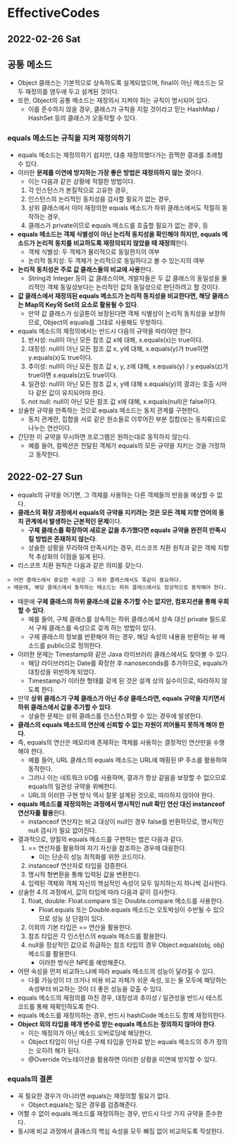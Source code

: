 # EffectiveCodes
## 2022-02-26 Sat

## 공통 메소드
* Object 클래스는 기본적으로 상속하도록 설계되었으며, final이 아닌 메소드는 모두 재정의를 염두에 두고 설계된 것이다.
* 또한, Object의 공통 메소드는 재정의시 지켜야 하는 규칙이 명시되어 있다.
  * 이를 준수하지 않을 경우, 클래스가 규칙을 지킬 것이라고 믿는 HashMap / HashSet 등의 클래스가 오동작할 수 있다.

### equals 메소드는 규칙을 지켜 재정의하기
* equals 메소드는 재정의하기 쉽지만, 대충 재정의했다가는 끔찍한 결과를 초래할 수 있다.
* 이러한 **문제를 미연에 방지하는 가장 좋은 방법은 재정의하지 않는 것**이다.
  * 이는 다음과 같은 상황에 적절한 방법이다.
  1. 각 인스턴스가 본질적으로 고유한 경우,
  2. 인스턴스의 논리적인 동치성을 검사할 필요가 없는 경우,
  3. 상위 클래스에서 이미 재정의한 equals 메소드가 하위 클래스에서도 적절히 동작하는 경우,
  4. 클래스가 private이므로 equals 메소드를 호출할 필요가 없는 경우, 등
* **equals 메소드는 객체 식별성이 아닌 논리적 동치성을 확인해야 하지만, equals 메소드가 논리적 동치를 비교하도록 재정의되지 않았을 때 재정의**한다.
  * 객체 식별성: 두 객체가 물리적으로 동일한지의 여부
  * 논리적 동치성: 두 객체가 논리적으로 동일하다고 볼 수 있는지의 여부
* **논리적 동치성은 주로 값 클래스들의 비교에 사용**한다.
  * String과 Integer 등이 값 클래스이며, 개발자들은 두 값 클래스의 동일성을 물리적인 객체 동일성보다는 논리적인 값의 동일성으로 판단하려고 할 것이다.
* **값 클래스에서 재정의된 equals 메소드가 논리적 동치성을 비교한다면, 해당 클래스는 Map의 Key와 Set의 요소로 활용될 수 있다**.
  * 만약 값 클래스가 싱글톤이 보장된다면 객체 식별성이 논리적 동치성을 보장하므로, Object의 equals를 그대로 사용해도 무방하다.
* equals 메소드의 재정의에서는 반드시 다음의 규약을 따라야만 한다.
  1. 반사성: null이 아닌 모든 참조 값 x에 대해, x.equals(x)는 true이다.
  2. 대칭성: null이 아닌 모든 참조 값 x, y에 대해, x.equals(y)가 true이면 y.equals(x)도 true이다.
  3. 추이성: null이 아닌 모든 참조 값 x, y, z에 대해, x.equals(y) / y.equals(z)가 true이면 x.equals(z)도 true이다.
  4. 일관성: null이 아닌 모든 참조 값 x, y에 대해 x.equals(y)의 결과는 호출 시마다 같은 값이 유지되어야 한다.
  5. not null: null이 아닌 모든 참조 값 x에 대해, x.equals(null)은 false이다.
* 상술한 규약을 만족하는 것으로 equals 메소드는 동치 관계를 구현한다.
  * 동치 관계란, 집합을 서로 같은 원소들로 이루어진 부분 집합(또는 동치류)으로 나누는 연산이다.
* 간단한 이 규약을 무시하면 프로그램은 원하는대로 동작하지 않는다.
  * 예를 들어, 컬렉션은 전달된 객체가 equals의 모든 규약을 지키는 것을 가정하고 동작한다.

## 2022-02-27 Sun
* equals의 규약을 어기면, 그 객체를 사용하는 다른 객체들의 반응을 예상할 수 없다.
* **클래스의 확장 과정에서 equals의 규약을 지키려는 것은 모든 객체 지향 언어의 동치 관계에서 발생하는 근본적인 문제**이다. 
  * **구체 클래스를 확장하여 새로운 값을 추가했다면 equals 규약을 완전히 만족시킬 방법은 존재하지 않는다**.
  * 상술한 상황을 무리하여 만족시키는 경우, 리스코프 치환 원칙과 같은 객체 지향적 추상화의 이점을 잃게 된다.
* 리스코프 치환 원칙은 다음과 같은 의미를 갖는다.
```
> 어떤 클래스에서 중요한 속성은 그 하위 클래스에서도 똑같이 중요하다.
> 때문에, 해당 클래스에서 동작하는 메소드는 하위 클래스에서도 정상적으로 동작해야 한다.
```
* 때문에 **구체 클래스의 하위 클래스에 값을 추가할 수는 없지만, 컴포지션을 통해 우회할 수 있다**.
  * 예를 들어, 구체 클래스를 상속하는 하위 클래스에서 상속 대신 private 필드로서 구체 클래스를 속성으로 갖게 하는 방법이 있다.
  * 구체 클래스의 정보를 반환해야 하는 경우, 해당 속성의 내용을 반환하는 뷰 메소드를 public으로 정의한다.
* 이러한 문제는 Timestamp와 같은 Java 라이브러리 클래스에서도 찾아볼 수 있다.
  * 해당 라이브러리는 Date를 확장한 후 nanoseconds를 추가하므로, equals가 대칭성을 위반하게 되었다.
  * Timestamp가 이러한 형태를 갖게 된 것은 설계 상의 실수이므로, 따라하지 않도록 한다.
* 만약 **상위 클래스가 구체 클래스가 아닌 추상 클래스라면, equals 규약을 지키면서 하위 클래스에서 값을 추가할 수 있다**.
  * 상술한 문제는 상위 클래스를 인스턴스화할 수 있는 경우에 발생한다.
* **클래스의 equals 메소드의 연산에 신뢰할 수 없는 자원이 끼어들지 못하게 해야 한다**.
* 즉, equals의 연산은 메모리에 존재하는 객체를 사용하는 결정적인 연산만을 수행해야 한다.
  * 예를 들어, URL 클래스의 equals 메소드는 URL에 매핑된 IP 주소를 활용하여 동작한다.
  * 그러나 이는 네트워크 I/O를 사용하며, 결과가 항상 같음을 보장할 수 없으므로 equals의 일관성 규약을 위배한다.
  * URL의 이러한 구현 방식 역시 잘못 설계된 것으로, 따라하지 않아야 한다.
* **equals 메소드를 재정의하는 과정에서 명시적인 null 확인 연산 대신 instanceof 연산자를 활용**한다.
  * instanceof 연산자는 비교 대상이 null인 경우 false를 반환하므로, 명시적인 null 검사가 필요 없어진다.
* 결과적으로, 양질의 equals 메소드를 구현하는 법은 다음과 같다.
  1. == 연산자를 활용하여 자기 자신을 참조하는 경우에 대응한다.
     * 이는 단순히 성능 최적화를 위한 코드이다.
  2. instanceof 연산자로 타입을 검증한다.
  3. 명시적 형변환을 통해 입력된 값을 변환한다.
  4. 입력된 객체와 객체 자신의 핵심적인 속성이 모두 일치하는지 하나씩 검사한다.
* 상술한 4.의 과정에서, 값의 타입에 따라 다음과 같이 검사한다.
  1. float, double: Float.compare 또는 Double.compare 메소드를 사용한다.
     * Float.equals 또는 Double.equals 메소드는 오토박싱이 수반될 수 있으므로 성능 상 단점이 있다.
  2. 이외의 기본 타입은 == 연산을 활용한다.
  3. 참조 타입은 각 인스턴스의 equals 메소드를 활용한다.
  4. null을 정상적인 값으로 취급하는 참조 타입의 경우 Object.equals(obj, obj) 메소드를 활용한다.
     * 이러한 방식은 NPE를 예방해준다.
* 어떤 속성을 먼저 비교하느냐에 따라 equals 메소드의 성능이 달라질 수 있다.
  * 다를 가능성이 더 크거나 비용 비교 자체가 쉬운 속성, 또는 둘 모두에 해당하는 속성부터 비교하는 것이 더 좋은 성능을 갖출 수 있다.
* equals 메소드의 재정의를 마친 경우, 대칭성과 추이성 / 일관성을 반드시 테스트 코드를 통해 재확인하도록 한다.
* equals 메소드를 재정의하는 경우, 반드시 hashCode 메소드도 함께 재정의한다.
* **Object 외의 타입을 매개 변수로 받는 equals 메소드는 정의하지 않아야 한다**.
  * 이는 재정의가 아닌 메소드 오버로딩에 해당한다.
  * Object 타입이 아닌 다른 구체 타입을 인자로 받는 equals 메소드의 추가 정의는 오히려 해가 된다.
  * @Override 어노테이션을 활용하면 이러한 상황을 미연에 방지할 수 있다.

### equals의 결론
* 꼭 필요한 경우가 아니라면 equals는 재정의할 필요가 없다.
  * Object.equals는 많은 경우를 검증해준다.
* 어쩔 수 없이 equals 메소드를 재정의하는 경우, 반드시 다섯 가지 규약을 준수한다.
* 동시에 비교 과정에서 클래스의 핵심 속성을 모두 빠짐 없이 비교하도록 작성한다.